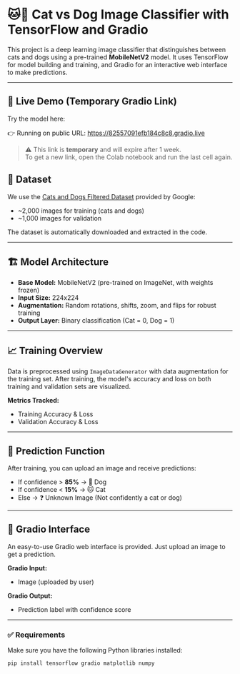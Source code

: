 # 🐱🐶 Cat vs Dog Image Classifier with TensorFlow and Gradio

This project is a deep learning image classifier that distinguishes between cats and dogs using a pre-trained **MobileNetV2** model. 
It uses TensorFlow for model building and training, and Gradio for an interactive web interface to make predictions.

---
## 🔗 Live Demo (Temporary Gradio Link)

Try the model here:

👉 Running on public URL: https://82557091efb184c8c8.gradio.live

> ⚠️ This link is **temporary** and will expire after 1 week.  
> To get a new link, open the Colab notebook and run the last cell again.

## 📁 Dataset

We use the [Cats and Dogs Filtered Dataset](https://storage.googleapis.com/mledu-datasets/cats_and_dogs_filtered.zip) provided by Google:

- ~2,000 images for training (cats and dogs)
- ~1,000 images for validation

The dataset is automatically downloaded and extracted in the code.

---

## 🏗️ Model Architecture

- **Base Model:** MobileNetV2 (pre-trained on ImageNet, with weights frozen)
- **Input Size:** 224x224
- **Augmentation:** Random rotations, shifts, zoom, and flips for robust training
- **Output Layer:** Binary classification (Cat = 0, Dog = 1)

---

## 📈 Training Overview

Data is preprocessed using `ImageDataGenerator` with data augmentation for the training set. After training, the model's accuracy and loss on both training and validation sets are visualized.

**Metrics Tracked:**
- Training Accuracy & Loss
- Validation Accuracy & Loss

---

## 🎯 Prediction Function

After training, you can upload an image and receive predictions:

- If confidence > **85%** → 🐶 Dog
- If confidence < **15%** → 🐱 Cat
- Else → ❓ Unknown Image (Not confidently a cat or dog)

---

## 🧪 Gradio Interface

An easy-to-use Gradio web interface is provided. Just upload an image to get a prediction.

**Gradio Input:**
- Image (uploaded by user)

**Gradio Output:**
- Prediction label with confidence score

---

### ✅ Requirements

Make sure you have the following Python libraries installed:

```bash
pip install tensorflow gradio matplotlib numpy
